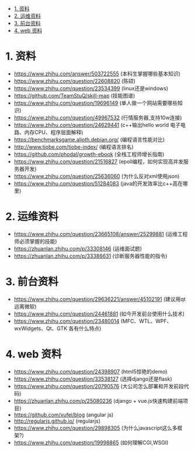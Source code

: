 

<!-- TOC -->

- [1. 资料](#1-资料)
- [2. 运维资料](#2-运维资料)
- [3. 前台资料](#3-前台资料)
- [4. web 资料](#4-web-资料)

<!-- /TOC -->

# 1. 资料

* https://www.zhihu.com/answer/503722555 (本科生掌握哪些基本知识)
* https://www.zhihu.com/question/22608820 (陈硕)
* https://www.zhihu.com/question/23534399 (linux还是windows)
* https://github.com/TeamStuQ/skill-map (技能图谱)
* https://www.zhihu.com/question/19696149 (单人做一个网站需要哪些知识)
* https://www.zhihu.com/question/49967532 (行情服务器,支持10w连接)
* https://www.zhihu.com/question/24629441 (c++输出hello world 电子电路、内存CPU、程序层面解释)
* https://benchmarksgame.alioth.debian.org/ (编程语言性能对比)
* http://www.tiobe.com/tiobe-index/ (编程语言排名)
* https://github.com/phodal/growth-ebook (全栈工程师增长指南)
* https://www.zhihu.com/question/21516827 (epoll编程，如何实现高并发服务器开发)
* https://www.zhihu.com/question/25636060 (为什么反对xml使用json)
* https://www.zhihu.com/question/51284083 (java的开发效率比c++高在哪里)

# 2. 运维资料

* https://www.zhihu.com/question/23665108/answer/25299881 (运维工程师必须掌握的技能)
* https://zhuanlan.zhihu.com/p/33308146 (运维面试题)
* https://zhuanlan.zhihu.com/p/33386631 (诊断服务器性能的指令)

# 3. 前台资料

* https://www.zhihu.com/question/29636221/answer/45102191 (建议用qt远离微软)
* https://www.zhihu.com/question/24461881 (如今开发前台使用什么技术)
* https://www.zhihu.com/question/23480014 (MFC、WTL、WPF、wxWidgets、Qt、GTK 各有什么特点)


# 4. web 资料

* https://www.zhihu.com/question/24398907 (html5惊艳的demo)
* https://www.zhihu.com/question/33538127 (选择django还是flask)
* https://www.zhihu.com/question/20790576 (大公司怎么部署和开发前段代码)
* https://zhuanlan.zhihu.com/p/25080236 (django + vue.js快速构建前端项目)
* https://github.com/xufei/blog (angular js)
* http://regularjs.github.io/ (regularjs)
* https://www.zhihu.com/question/29898305 (为什么javascript这么多框架?)
* https://www.zhihu.com/question/19998865 (如何理解CGI,WSGI)
